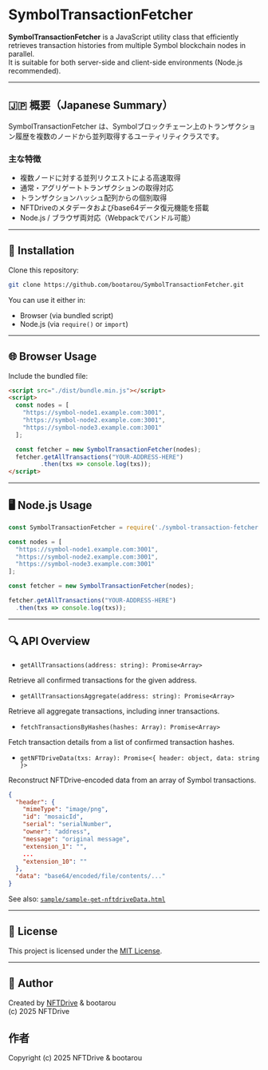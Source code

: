
# SymbolTransactionFetcher

**SymbolTransactionFetcher** is a JavaScript utility class that efficiently retrieves transaction histories from multiple Symbol blockchain nodes in parallel.  
It is suitable for both server-side and client-side environments (Node.js recommended).

---

## 🇯🇵 概要（Japanese Summary）

SymbolTransactionFetcher は、Symbolブロックチェーン上のトランザクション履歴を複数のノードから並列取得するユーティリティクラスです。

### 主な特徴

- 複数ノードに対する並列リクエストによる高速取得
- 通常・アグリゲートトランザクションの取得対応
- トランザクションハッシュ配列からの個別取得
- NFTDriveのメタデータおよびbase64データ復元機能を搭載
- Node.js / ブラウザ両対応（Webpackでバンドル可能）

---

## 🔧 Installation

Clone this repository:

```bash
git clone https://github.com/bootarou/SymbolTransactionFetcher.git
```

You can use it either in:

- Browser (via bundled script)
- Node.js (via `require()` or `import`)

---

## 🌐 Browser Usage

Include the bundled file:

```html
<script src="./dist/bundle.min.js"></script>
<script>
  const nodes = [
    "https://symbol-node1.example.com:3001",
    "https://symbol-node2.example.com:3001",
    "https://symbol-node3.example.com:3001"
  ];

  const fetcher = new SymbolTransactionFetcher(nodes);
  fetcher.getAllTransactions("YOUR-ADDRESS-HERE")
         .then(txs => console.log(txs));
</script>
```

---

## 🖥️ Node.js Usage

```js
const SymbolTransactionFetcher = require('./symbol-transaction-fetcher.js');

const nodes = [
  "https://symbol-node1.example.com:3001",
  "https://symbol-node2.example.com:3001",
  "https://symbol-node3.example.com:3001"
];

const fetcher = new SymbolTransactionFetcher(nodes);

fetcher.getAllTransactions("YOUR-ADDRESS-HERE")
  .then(txs => console.log(txs));
```

---

## 🔍 API Overview

- `getAllTransactions(address: string): Promise<Array>`

Retrieve all confirmed transactions for the given address.

- `getAllTransactionsAggregate(address: string): Promise<Array>`

Retrieve all aggregate transactions, including inner transactions.

- `fetchTransactionsByHashes(hashes: Array): Promise<Array>`

Fetch transaction details from a list of confirmed transaction hashes.

- `getNFTDriveData(txs: Array): Promise<{ header: object, data: string }>`

Reconstruct NFTDrive-encoded data from an array of Symbol transactions.

```json
{
  "header": {
    "mimeType": "image/png",
    "id": "mosaicId",
    "serial": "serialNumber",
    "owner": "address",
    "message": "original message",
    "extension_1": "",
    ...
    "extension_10": ""
  },
  "data": "base64/encoded/file/contents/..."
}
```

See also: [`sample/sample-get-nftdriveData.html`](./sample/sample-get-nftdriveData.html)

---

## 📄 License

This project is licensed under the [MIT License](./LICENSE.txt).

---

## 👤 Author

Created by [NFTDrive](https://nftdrive.net) & bootarou  
(c) 2025 NFTDrive

## 作者

Copyright (c) 2025 NFTDrive & bootarou
